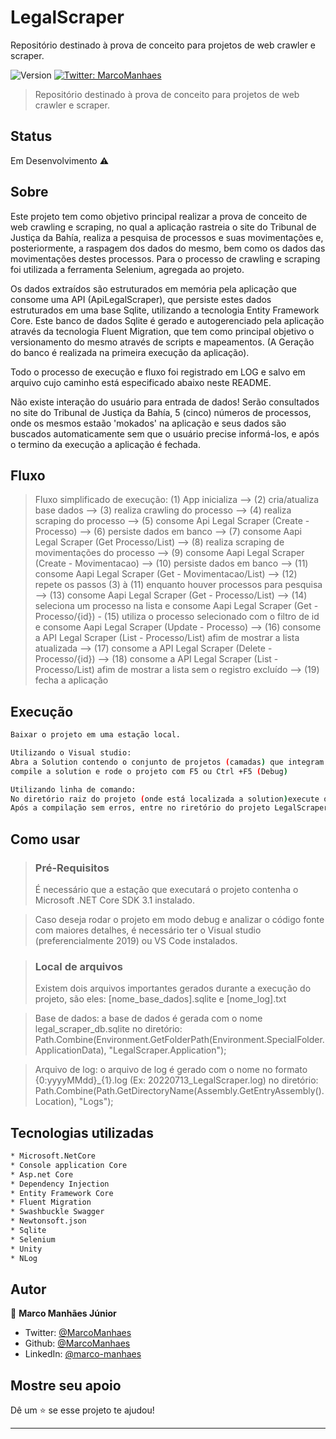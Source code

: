 # LegalScraper
Repositório destinado à prova de conceito para projetos de web crawler e scraper.

<p>
  <img alt="Version" src="https://img.shields.io/badge/version- 1.1.1-blue.svg?cacheSeconds=2592000" />
  <a href="https://twitter.com/MarcoManhaes" target="_blank">
    <img alt="Twitter: MarcoManhaes" src="https://img.shields.io/twitter/follow/MarcoManhaes.svg?style=social" />
  </a>
</p>

> Repositório destinado à prova de conceito para projetos de web crawler e scraper.

## Status

Em Desenvolvimento ⚠️

## Sobre

Este projeto tem como objetivo principal realizar a prova de conceito de web crawling e scraping, no qual a aplicação rastreia o site do Tribunal de Justiça da Bahía, realiza a pesquisa de processos e suas movimentações e, posteriormente, a raspagem dos dados do mesmo, bem como os dados das movimentações destes processos.
Para o processo de crawling e scraping foi utilizada a ferramenta Selenium, agregada ao projeto.

Os dados extraídos são estruturados em memória pela aplicação que consome uma API (ApiLegalScraper), que persiste estes dados estruturados em uma base Sqlite, utilizando a tecnologia Entity Framework Core.
Este banco de dados Sqlite é gerado e autogerenciado pela aplicação através da tecnologia Fluent Migration, que tem como principal objetivo o versionamento do mesmo através de scripts e mapeamentos. (A Geração do banco é realizada na primeira execução da aplicação).

Todo o processo de execução e fluxo foi registrado em LOG e salvo em arquivo cujo caminho está especificado abaixo neste README.

Não existe interação do usuário para entrada de dados!
Serão consultados no site do Tribunal de Justiça da Bahía, 5 (cinco) números de processos, onde os mesmos estaão 'mokados' na aplicação e seus dados são buscados automaticamente sem que o usuário precise informá-los, e após o termino da execução a aplicação é fechada.


## Fluxo
> Fluxo simplificado de execução:
> (1) App inicializa --> (2) cria/atualiza base dados --> (3) realiza crawling do processo --> (4) realiza scraping do processo --> (5) consome Api Legal Scraper (Create - Processo) --> (6) persiste dados em banco --> (7) consome Aapi Legal Scraper (Get Processo/List) --> (8) realiza scraping de movimentações do processo --> (9) consome Aapi Legal Scraper (Create - Movimentacao) --> (10) persiste dados em banco --> (11) consome Aapi Legal Scraper (Get - Movimentacao/List) --> (12) repete os passos (3) à (11) enquanto houver processos para pesquisa --> (13) consome Aapi Legal Scraper (Get - Processo/List) --> (14) seleciona um processo na lista e consome Aapi Legal Scraper (Get - Processo/{id}) - (15) utiliza o processo selecionado com o filtro de id e consome Aapi Legal Scraper (Update - Processo) --> (16) consome a API Legal Scraper (List - Processo/List) afim de mostrar a lista atualizada --> (17) consome a API Legal Scraper (Delete - Processo/{id}) --> (18) consome a API Legal Scraper (List - Processo/List) afim de mostrar a lista sem o registro excluído --> (19) fecha a aplicação

## Execução

```sh
Baixar o projeto em uma estação local.

Utilizando o Visual studio:
Abra a Solution contendo o conjunto de projetos (camadas) que integram o projeto como um todo Legal Scraper, 
compile a solution e rode o projeto com F5 ou Ctrl +F5 (Debug)

Utilizando linha de comando:
No diretório raiz do projeto (onde está localizada a solution)execute o comando dotnet build.
Após a compilação sem erros, entre no riretório do projeto LegalScraper.Client execute o comando dotnet run.
```

## Como usar
> ### Pré-Requisitos
>   É necessário que a estação que executará o projeto contenha o Microsoft .NET Core SDK 3.1 instalado.

>   Caso deseja rodar o projeto em modo debug e analizar o código fonte com maiores detalhes, 
>   é necessário ter o Visual studio (preferencialmente 2019) ou VS Code instalados.

> ### Local de arquivos
> Existem dois arquivos importantes gerados durante a execução do projeto, são eles: [nome_base_dados].sqlite e [nome_log].txt

> Base de dados:  a base de dados é gerada com o nome legal_scraper_db.sqlite no diretório:
Path.Combine(Environment.GetFolderPath(Environment.SpecialFolder.ApplicationData), "LegalScraper.Application");

> Arquivo de log: o arquivo de log é gerado com o nome no formato {0:yyyyMMdd}_{1}.log (Ex: 20220713_LegalScraper.log) no diretório:
Path.Combine(Path.GetDirectoryName(Assembly.GetEntryAssembly().Location), "Logs");

## Tecnologias utilizadas

```sh
* Microsoft.NetCore
* Console application Core
* Asp.net Core
* Dependency Injection
* Entity Framework Core
* Fluent Migration
* Swashbuckle Swagger
* Newtonsoft.json
* Sqlite
* Selenium
* Unity
* NLog
```

## Autor

👤 **Marco Manhães Júnior**

* Twitter: [@MarcoManhaes](https://twitter.com/MarcoManhaes)
* Github: [@MarcoManhaes](https://github.com/MarcoManhaes)
* LinkedIn: [@marco-manhaes](https://linkedin.com/in/marco-manhaes)

## Mostre seu apoio

Dê um ⭐️ se esse projeto te ajudou!

***
